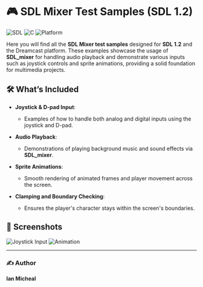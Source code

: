 
# 🎮 SDL Mixer Test Samples (SDL 1.2)

![SDL](https://img.shields.io/badge/Library-SDL1.2-orange.svg)
![C](https://img.shields.io/badge/Language-C-blue.svg)
![Platform](https://img.shields.io/badge/Platform-Dreamcast-green.svg)

Here you will find all the **SDL Mixer test samples** designed for **SDL 1.2** and the Dreamcast platform. These examples showcase the usage of **SDL_mixer** for handling audio playback and demonstrate various inputs such as joystick controls and sprite animations, providing a solid foundation for multimedia projects.

## 🛠️ What’s Included

- **Joystick & D-pad Input**: 
  - Examples of how to handle both analog and digital inputs using the joystick and D-pad.
  
- **Audio Playback**:
  - Demonstrations of playing background music and sound effects via **SDL_mixer**.

- **Sprite Animations**:
  - Smooth rendering of animated frames and player movement across the screen.

- **Clamping and Boundary Checking**:
  - Ensures the player's character stays within the screen's boundaries.


## 🎨 Screenshots

![Joystick Input](https://img.shields.io/badge/Joystick-Input-blue.svg)
![Animation](https://img.shields.io/badge/Sprites-Animated-red.svg)

---

### ✍️ Author

**Ian Micheal**
